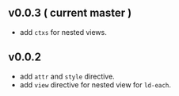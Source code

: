 ## v0.0.3 ( current master )

 - add `ctxs` for nested views.


## v0.0.2

 - add `attr` and `style` directive. 
 - add `view` directive for nested view for `ld-each`.
